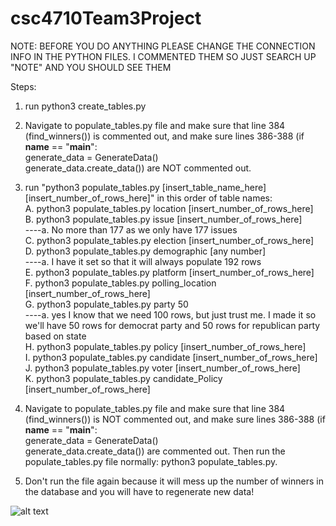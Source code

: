 # csc4710Team3Project

NOTE: BEFORE YOU DO ANYTHING PLEASE CHANGE THE CONNECTION INFO IN THE PYTHON FILES. I COMMENTED THEM SO JUST SEARCH UP "NOTE" AND YOU SHOULD SEE THEM

Steps:
1. run python3 create_tables.py
2. Navigate to populate_tables.py file and make sure that line 384 (find_winners()) is commented out, and make sure 
   lines 386-388 (if __name__ == "__main__":    
                  generate_data = GenerateData()   
                  generate_data.create_data()) are NOT commented out. 
3. run "python3 populate_tables.py [insert_table_name_here] [insert_number_of_rows_here]" in this order of table names:  
   A. python3 populate_tables.py location [insert_number_of_rows_here]  
   B. python3 populate_tables.py issue [insert_number_of_rows_here]  
   ----a. No more than 177 as we only have 177 issues  
   C. python3 populate_tables.py election [insert_number_of_rows_here]  
   D. python3 populate_tables.py demographic [any number]  
   ----a. I have it set so that it will always populate 192 rows  
   E. python3 populate_tables.py platform [insert_number_of_rows_here]  
   F. python3 populate_tables.py polling_location [insert_number_of_rows_here]  
   G. python3 populate_tables.py party 50  
   ----a. yes I know that we need 100 rows, but just trust me. I made it so we'll have 50 rows for democrat party and 50 rows for republican party based on state  
   H. python3 populate_tables.py policy [insert_number_of_rows_here]  
   I. python3 populate_tables.py candidate [insert_number_of_rows_here]  
   J. python3 populate_tables.py voter [insert_number_of_rows_here]  
   K. python3 populate_tables.py candidate_Policy [insert_number_of_rows_here]  

4. Navigate to populate_tables.py file and make sure that line 384 (find_winners()) is NOT commented out, and make sure 
   lines 386-388 (if __name__ == "__main__":    
                  generate_data = GenerateData()   
                  generate_data.create_data()) are commented out.
   Then run the populate_tables.py file normally: python3 populate_tables.py.

5. Don't run the file again because it will mess up the number of winners in the database and you will have to regenerate new data!


![alt text](https://github.com/MintySoap/csc4710Team3Project/blob/main/ERD.png?raw=true)
